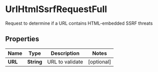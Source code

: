 

# UrlHtmlSsrfRequestFull

Request to determine if a URL contains HTML-embedded SSRF threats

## Properties

| Name | Type | Description | Notes |
|------------ | ------------- | ------------- | -------------|
|**URL** | **String** | URL to validate |  [optional] |



